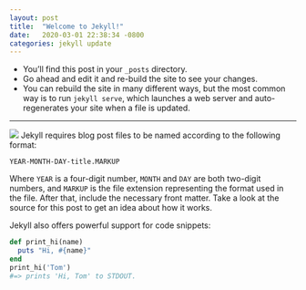```yaml
---
layout: post
title:  "Welcome to Jekyll!"
date:   2020-03-01 22:38:34 -0800
categories: jekyll update
---
```

* You’ll find this post in your `_posts` directory. 
* Go ahead and edit it and re-build the site to see your changes.
* You can rebuild the site in many different ways, but the most common way is to run `jekyll serve`, which launches a web server and auto-regenerates your site when a file is updated.

---
![](https://user-images.githubusercontent.com/18747070/75653688-ee930280-5c12-11ea-8de0-238fa4db89d9.jpg)
Jekyll requires blog post files to be named according to the following format:

```
YEAR-MONTH-DAY-title.MARKUP
```

Where `YEAR` is a four-digit number, `MONTH` and `DAY` are both two-digit numbers, and `MARKUP` is the file extension representing the format used in the file. After that, include the necessary front matter. Take a look at the source for this post to get an idea about how it works.

Jekyll also offers powerful support for code snippets:

```ruby
def print_hi(name)
  puts "Hi, #{name}"
end
print_hi('Tom')
#=> prints 'Hi, Tom' to STDOUT.
```
